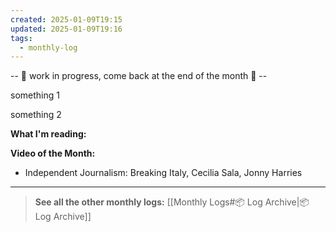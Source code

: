 ```yaml
---
created: 2025-01-09T19:15
updated: 2025-01-09T19:16
tags:
  - monthly-log
---
```

-- 🚧 work in progress, come back at the end of the month 🚧 --

something 1

something 2

**What I'm reading:**

**Video of the Month:**

- Independent Journalism: Breaking Italy, Cecilia Sala, Jonny Harries

---

>**See all the other monthly logs:** [[Monthly Logs#📦 Log Archive|📦 Log Archive]]
